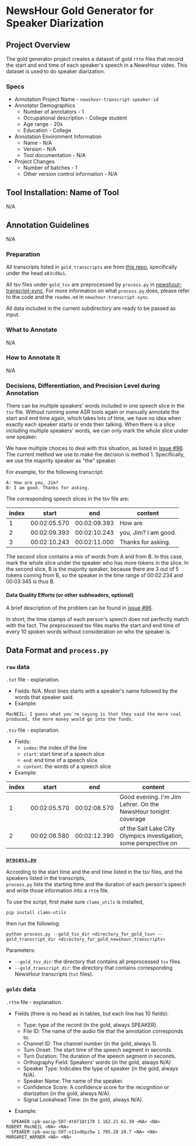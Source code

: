 # NewsHour Gold Generator for Speaker Diarization 

## Project Overview
The gold generator project creates a dataset of gold `rttm` files that record 
the start and end time of each speaker's speech in a NewsHour video. This dataset
is used to do speaker diarization.


### Specs
* Annotation Project Name - `newshour-transcript-speaker-id`
* Annotator Demographics
    * Number of annotators - 1
    * Occupational description - College student
    * Age range - 20s
    * Education - College 
* Annotation Environment Information
    * Name - N/A
    * Version - N/A
    * Tool documentation - N/A
* Project Changes
    * Number of batches - 1
    * Other version control information - N/A

## Tool Installation: Name of Tool
N/A

## Annotation Guidelines
N/A

### Preparation
All transcripts listed in `gold_transcripts` are from [this repo](https://github.com/clamsproject/aapb-collaboration/tree/3642731e7dd8d1183e16aa70f4c45e93665f2597/21),
specifically under the head `e83cd8a1`.  

All tsv files under `gold_tsv` are preprocessed by `process.py` in [newshour-transcript-sync](https://github.com/clamsproject/aapb-annotations/tree/main/newshour-transcript-sync).
For more information on what `process.py` does, please refer to the code and the `readme.md` in `newshour-transcript-sync`. 

All data included in the current subdirectory are ready to be passed as input. 

### What to Annotate
N/A

### How to Annotate It
N/A

### Decisions, Differentiation, and Precision Level during Annotation
There can be multiple speakers' words included in one speech slice in the `tsv` file. Without running some ASR tools again
or manually annotate the start and end time again, which takes lots of time, we have no idea when exactly each speaker 
starts or ends their talking. When there is a slice including multiple speakers' words, we can only mark the whole slice 
under one speaker. 

We have multiple choices to deal with this situation, as listed in [issue #96](https://github.com/clamsproject/aapb-annotations/issues/96). 
The current method we use to make the decision is method 1. Specifically, we use the majority speaker as "the" speaker. 

For example, for the following transcript:
```
A: How are you, Jim?
B: I am good. Thanks for asking. 
```

The corresponding speech slices in the tsv file are:

| index | start        | end          | content              |
|-------|--------------|--------------|----------------------|
| 1     | 00:02:05.570 | 00:02:09.393 | How are              |
| 2     | 00:02:09.393 | 00:02:10.243 | you, Jim? I am good. |
| 3     | 00:02:10.243 | 00:02:11.000 | Thanks for asking.   |

The second slice contains a mix of words from A and from B. In this case, mark the whole slice under the speaker who 
has more tokens in the slice. In the second slice, B is the majority speaker, because there are 3 out of 5 tokens 
coming from B, so the speaker in the time range of 00:02:234 and 00:03:345 is thus B. 


#### Data Quality Efforts (or other subheaders, optional)
A brief description of the problem can be found in [issue #96](https://github.com/clamsproject/aapb-annotations/issues/96). 

In short, the time stamps of each person's speech does not perfectly match with the fact. The preprocessed tsv files 
marks the start and end time of every 10 spoken words without consideration on who the speaker is.

## Data Format and `process.py`

### `raw` data
`.txt` file - explanation.
* Fields: N/A. Most lines starts with a speaker's name followed by the words that speaker said. 
* Example:
```
MacNEIL: I guess what you`re saying is that they said the more coal produced, the more money would go into the funds. 
```

`.tsv` file - explanation.
* Fields: 
  * `index`: the index of the line 
  * `start`: start time of a speech slice 
  * `end`: end time of a speech slice 
  * `content`: the words of a speech slice 
* Example:
 
| index | start        | end          | content                                                           |
|-------|--------------|--------------|-------------------------------------------------------------------|
| 1     | 00:02:05.570 | 00:02:08.570 | Good evening. I'm Jim Lehrer. On the NewsHour tonight coverage    |
| 2     | 00:02:08.580 | 00:02:12.390 | of the Salt Lake City Olympics investigation, some perspective on |


### [`process.py`](process.py)
According to the start time and the end time listed in the tsv files, and the speakers listed in the transcripts,      
`process.py` lists the starting time and the duration of each person's speech and write those information into a `rttm` file. 

To use the script, first make sure `clams_utils` is installed, 

`pip install clams-utils `

then run the following:

`python process.py --gold_tsv_dir <directory_for_gold_tsv> --gold_transcript_dir <directory_for_gold_newshour_transcripts>`  

Parameters:                                                                                
* `--gold_tsv_dir`: the directory that contains all preprocessed `tsv` files.               
* `--gold_transcript_dir`: the directory that contains corresponding NewsHour transcripts (`txt` files).  

### `golds` data
`.rttm` file - explanation.  
* Fields (there is no head as in tables, but each line has 10 fields):
  * Type: type of the record (in the gold, always SPEAKER).
  * File ID: The name of the audio file that the annotation corresponds to.
  * Channel ID: The channel number (in the gold, always 1).
  * Turn Onset: The start time of the speech segment in seconds.
  * Turn Duration: The duration of the speech segment in seconds.
  * Orthography Field: Speakers' words (in the gold, always N/A)
  * Speaker Type: Indicates the type of speaker (in the gold, always N/A).
  * Speaker Name: The name of the speaker.
  * Confidence Score: A confidence score for the recognition or diarization (in the gold, always N/A).
  * Signal Lookahead Time: (in the gold, always N/A).

* Example:
```
  SPEAKER cpb-aacip-507-4t6f18t178 1 162.21 61.39 <NA> <NA> ROBERT_MacNEIL <NA> <NA>
  SPEAKER cpb-aacip-507-v11vd6pz5w 1 705.28 20.7 <NA> <NA> MARGARET_WARNER <NA> <NA>
```



